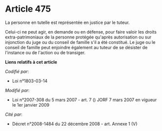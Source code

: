 # Article 475

La personne en tutelle est représentée en justice par le tuteur.

Celui-ci ne peut agir, en demande ou en défense, pour faire valoir les droits extra-patrimoniaux de la personne protégée
qu'après autorisation ou sur injonction du juge ou du conseil de famille s'il a été constitué. Le juge ou le conseil de
famille peut enjoindre également au tuteur de se désister de l'instance ou de l'action ou de transiger.

**Liens relatifs à cet article**

_Codifié par_:

  - Loi n°1803-03-14

_Modifié par_:

  - Loi n°2007-308 du 5 mars 2007 - art. 7 () JORF 7 mars 2007 en vigueur le 1er janvier 2009

_Cité par_:

  - Décret n°2008-1484 du 22 décembre 2008 - art. Annexe 1 (V)

